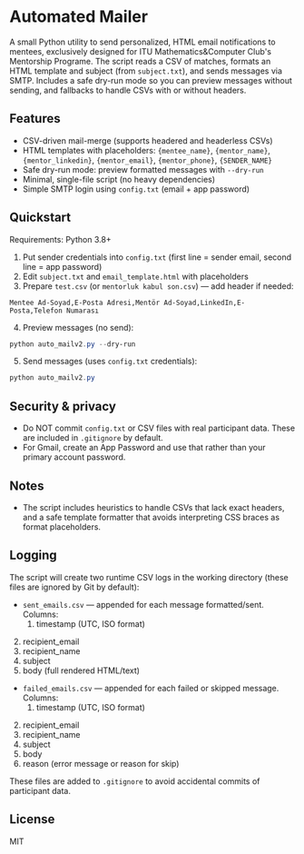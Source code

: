 # Automated Mailer

A small Python utility to send personalized, HTML email notifications to mentees, exclusively designed for ITU Mathematics&Computer Club's Mentorship Programe. The script reads a CSV of matches, formats an HTML template and subject (from `subject.txt`), and sends messages via SMTP. Includes a safe dry-run mode so you can preview messages without sending, and fallbacks to handle CSVs with or without headers.

## Features

- CSV-driven mail-merge (supports headered and headerless CSVs)
- HTML templates with placeholders: `{mentee_name}`, `{mentor_name}`, `{mentor_linkedin}`, `{mentor_email}`, `{mentor_phone}`, `{SENDER_NAME}`
- Safe dry-run mode: preview formatted messages with `--dry-run`
- Minimal, single-file script (no heavy dependencies)
- Simple SMTP login using `config.txt` (email + app password)

## Quickstart

Requirements: Python 3.8+

1. Put sender credentials into `config.txt` (first line = sender email, second line = app password)
2. Edit `subject.txt` and `email_template.html` with placeholders
3. Prepare `test.csv` (or `mentorluk kabul son.csv`) — add header if needed:

```
Mentee Ad-Soyad,E-Posta Adresi,Mentör Ad-Soyad,LinkedIn,E-Posta,Telefon Numarası
```

4. Preview messages (no send):

```powershell
python auto_mailv2.py --dry-run
```

5. Send messages (uses `config.txt` credentials):

```powershell
python auto_mailv2.py
```

## Security & privacy

- Do NOT commit `config.txt` or CSV files with real participant data. These are included in `.gitignore` by default.
- For Gmail, create an App Password and use that rather than your primary account password.

## Notes

- The script includes heuristics to handle CSVs that lack exact headers, and a safe template formatter that avoids interpreting CSS braces as format placeholders.

## Logging

The script will create two runtime CSV logs in the working directory (these files are ignored by Git by default):

- `sent_emails.csv` — appended for each message formatted/sent. Columns:
	1. timestamp (UTC, ISO format)
 2. recipient_email
 3. recipient_name
 4. subject
 5. body (full rendered HTML/text)

- `failed_emails.csv` — appended for each failed or skipped message. Columns:
	1. timestamp (UTC, ISO format)
 2. recipient_email
 3. recipient_name
 4. subject
 5. body
 6. reason (error message or reason for skip)

These files are added to `.gitignore` to avoid accidental commits of participant data.

## License

MIT
